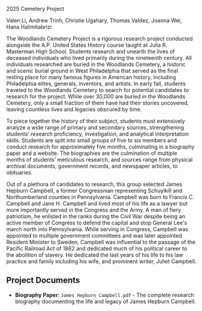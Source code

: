 2025 Cemetery Project

Valen Li, Andrew Trinh, Christie Ugahary, Thomas Valdez, Joanna Wei, Hana Halimitabrizi

The Woodlands Cemetery Project is a rigorous research project conducted alongside the A.P. United States
History course taught at Julia R. Masterman High School. Students research and unearth the lives of deceased
individuals who lived primarily during the nineteenth century. All individuals researched are buried in the
Woodlands Cemetery, a historic and scenic burial ground in West Philadelphia that served as the final resting
place for many famous figures in American history, including Philadelphia elites, generals, inventors, and
artists. In early fall, students traveled to the Woodlands Cemetery to search for potential candidates to
research for the project. While over 30,000 are buried in the Woodlands Cemetery, only a small fraction of
them have had their stories uncovered, leaving countless lives and legacies obscured by time.

To piece together the history of their subject, students must extensively analyze a wide range of primary and
secondary sources, strengthening students’ research proficiency, investigation, and analytical interpretation
skills. Students are split into small groups of five to six members and conduct research for approximately
five months, culminating in a biography paper and a website. The biographies are the culmination of multiple
months of students’ meticulous research, and sources range from physical archival documents, government
records, and newspaper articles, to obituaries.

Out of a plethora of candidates to research, this group selected James Hepburn Campbell, a former Congressman
representing Schuylkill and Northumberland counties in Pennsylvania. Campbell was born to Francis C. Campbell
and Jane H. Campbell and lived most of his life as a lawyer but more importantly served in the Congress and
the Army. A man of fiery patriotism, he enlisted in the ranks during the Civil War despite being an active
member of Congress to defend the capital and stop General Lee's march north into Pennsylvania. While serving
in Congress, Campbell was appointed to multiple government committees and was later appointed Resident
Minister to Sweden; Campbell was influential to the passage of the Pacific Railroad Act of 1862 and dedicated
much of his political career to the abolition of slavery. He dedicated the last years of his life to his law
practice and family including his wife, and prominent writer, Juliet Campbell.

## Project Documents

- **Biography Paper**: `James Hepburn Campbell.pdf` - The complete research biography documenting the life and legacy of James Hepburn Campbell.